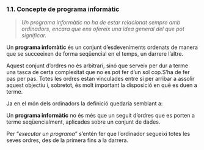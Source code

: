 ### 1.1. Concepte de programa informàtic
> _Un programa informàtic no ha de estar relacionat sempre amb ordinadors,
encara que ens ofereix una idea general del que pot significar._

Un **programa infomàtic** és un conjunt d’esdeveniments ordenats de manera
que se succeeixen de forma seqüencial en el temps, un darrere l’altre.

Aquest conjunt d’ordres no és arbitrari, sinó que serveix per dur a terme una tasca
de certa complexitat que no es pot fer d’un sol cop.S’ha de fer pas per pas. Totes
les ordres estan vinculades entre si per arribar a assolir aquest objectiu i, sobretot,
és molt important la disposició en què es duen a terme.

Ja en el món dels ordinadors la definició quedaría semblant a:

Un **programa informàtic** no és més que un seguit d’ordres que es porten a
terme seqüencialment, aplicades sobre un conjunt de dades.

Per “_executar un programa_” s’entén fer que l’ordinador segueixi totes les seves ordres,
des de la primera fins a la darrera.
